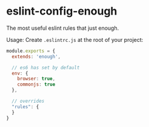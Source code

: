 # eslint-config-enough
The most useful eslint rules that just enough.

Usage:
Create `.eslintrc.js` at the root of your project:
```js
module.exports = {
  extends: 'enough',

  // es6 has set by default
  env: {
    browser: true,
    commonjs: true
  },

  // overrides
  "rules": {
  }
}
```
